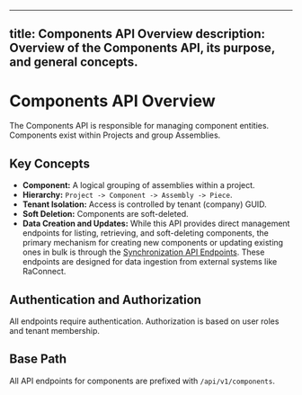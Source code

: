 <!-- Intentional comment to force change -->
---
title: Components API Overview
description: Overview of the Components API, its purpose, and general concepts.
---

# Components API Overview

The Components API is responsible for managing component entities. Components exist within Projects and group Assemblies.

## Key Concepts

*   **Component:** A logical grouping of assemblies within a project.
*   **Hierarchy:** `Project -> Component -> Assembly -> Piece`.
*   **Tenant Isolation:** Access is controlled by tenant (company) GUID.
*   **Soft Deletion:** Components are soft-deleted.
*   **Data Creation and Updates:** While this API provides direct management endpoints for listing, retrieving, and soft-deleting components, the primary mechanism for creating new components or updating existing ones in bulk is through the [Synchronization API Endpoints](../sync/index.md#sync-components). These endpoints are designed for data ingestion from external systems like RaConnect.

## Authentication and Authorization

All endpoints require authentication. Authorization is based on user roles and tenant membership.

## Base Path

All API endpoints for components are prefixed with `/api/v1/components`. 